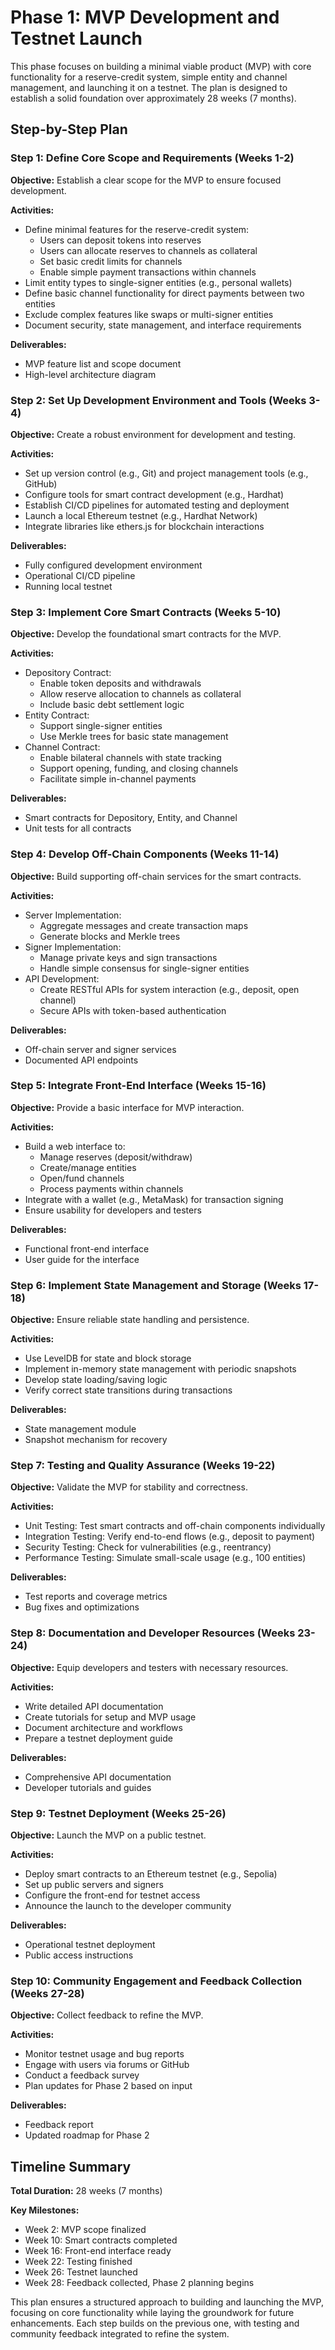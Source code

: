 # Phase 1: MVP Development and Testnet Launch

This phase focuses on building a minimal viable product (MVP) with core functionality for a reserve-credit system, simple entity and channel management, and launching it on a testnet. The plan is designed to establish a solid foundation over approximately 28 weeks (7 months).

## Step-by-Step Plan

### Step 1: Define Core Scope and Requirements (Weeks 1-2)
**Objective:** Establish a clear scope for the MVP to ensure focused development.

**Activities:**
- Define minimal features for the reserve-credit system:
  - Users can deposit tokens into reserves
  - Users can allocate reserves to channels as collateral
  - Set basic credit limits for channels
  - Enable simple payment transactions within channels
- Limit entity types to single-signer entities (e.g., personal wallets)
- Define basic channel functionality for direct payments between two entities
- Exclude complex features like swaps or multi-signer entities
- Document security, state management, and interface requirements

**Deliverables:**
- MVP feature list and scope document
- High-level architecture diagram

### Step 2: Set Up Development Environment and Tools (Weeks 3-4)
**Objective:** Create a robust environment for development and testing.

**Activities:**
- Set up version control (e.g., Git) and project management tools (e.g., GitHub)
- Configure tools for smart contract development (e.g., Hardhat)
- Establish CI/CD pipelines for automated testing and deployment
- Launch a local Ethereum testnet (e.g., Hardhat Network)
- Integrate libraries like ethers.js for blockchain interactions

**Deliverables:**
- Fully configured development environment
- Operational CI/CD pipeline
- Running local testnet

### Step 3: Implement Core Smart Contracts (Weeks 5-10)
**Objective:** Develop the foundational smart contracts for the MVP.

**Activities:**
- Depository Contract:
  - Enable token deposits and withdrawals
  - Allow reserve allocation to channels as collateral
  - Include basic debt settlement logic
- Entity Contract:
  - Support single-signer entities
  - Use Merkle trees for basic state management
- Channel Contract:
  - Enable bilateral channels with state tracking
  - Support opening, funding, and closing channels
  - Facilitate simple in-channel payments

**Deliverables:**
- Smart contracts for Depository, Entity, and Channel
- Unit tests for all contracts

### Step 4: Develop Off-Chain Components (Weeks 11-14)
**Objective:** Build supporting off-chain services for the smart contracts.

**Activities:**
- Server Implementation:
  - Aggregate messages and create transaction maps
  - Generate blocks and Merkle trees
- Signer Implementation:
  - Manage private keys and sign transactions
  - Handle simple consensus for single-signer entities
- API Development:
  - Create RESTful APIs for system interaction (e.g., deposit, open channel)
  - Secure APIs with token-based authentication

**Deliverables:**
- Off-chain server and signer services
- Documented API endpoints

### Step 5: Integrate Front-End Interface (Weeks 15-16)
**Objective:** Provide a basic interface for MVP interaction.

**Activities:**
- Build a web interface to:
  - Manage reserves (deposit/withdraw)
  - Create/manage entities
  - Open/fund channels
  - Process payments within channels
- Integrate with a wallet (e.g., MetaMask) for transaction signing
- Ensure usability for developers and testers

**Deliverables:**
- Functional front-end interface
- User guide for the interface

### Step 6: Implement State Management and Storage (Weeks 17-18)
**Objective:** Ensure reliable state handling and persistence.

**Activities:**
- Use LevelDB for state and block storage
- Implement in-memory state management with periodic snapshots
- Develop state loading/saving logic
- Verify correct state transitions during transactions

**Deliverables:**
- State management module
- Snapshot mechanism for recovery

### Step 7: Testing and Quality Assurance (Weeks 19-22)
**Objective:** Validate the MVP for stability and correctness.

**Activities:**
- Unit Testing: Test smart contracts and off-chain components individually
- Integration Testing: Verify end-to-end flows (e.g., deposit to payment)
- Security Testing: Check for vulnerabilities (e.g., reentrancy)
- Performance Testing: Simulate small-scale usage (e.g., 100 entities)

**Deliverables:**
- Test reports and coverage metrics
- Bug fixes and optimizations

### Step 8: Documentation and Developer Resources (Weeks 23-24)
**Objective:** Equip developers and testers with necessary resources.

**Activities:**
- Write detailed API documentation
- Create tutorials for setup and MVP usage
- Document architecture and workflows
- Prepare a testnet deployment guide

**Deliverables:**
- Comprehensive API documentation
- Developer tutorials and guides

### Step 9: Testnet Deployment (Weeks 25-26)
**Objective:** Launch the MVP on a public testnet.

**Activities:**
- Deploy smart contracts to an Ethereum testnet (e.g., Sepolia)
- Set up public servers and signers
- Configure the front-end for testnet access
- Announce the launch to the developer community

**Deliverables:**
- Operational testnet deployment
- Public access instructions

### Step 10: Community Engagement and Feedback Collection (Weeks 27-28)
**Objective:** Collect feedback to refine the MVP.

**Activities:**
- Monitor testnet usage and bug reports
- Engage with users via forums or GitHub
- Conduct a feedback survey
- Plan updates for Phase 2 based on input

**Deliverables:**
- Feedback report
- Updated roadmap for Phase 2

## Timeline Summary

**Total Duration:** 28 weeks (7 months)

**Key Milestones:**
- Week 2: MVP scope finalized
- Week 10: Smart contracts completed
- Week 16: Front-end interface ready
- Week 22: Testing finished
- Week 26: Testnet launched
- Week 28: Feedback collected, Phase 2 planning begins

This plan ensures a structured approach to building and launching the MVP, focusing on core functionality while laying the groundwork for future enhancements. Each step builds on the previous one, with testing and community feedback integrated to refine the system.